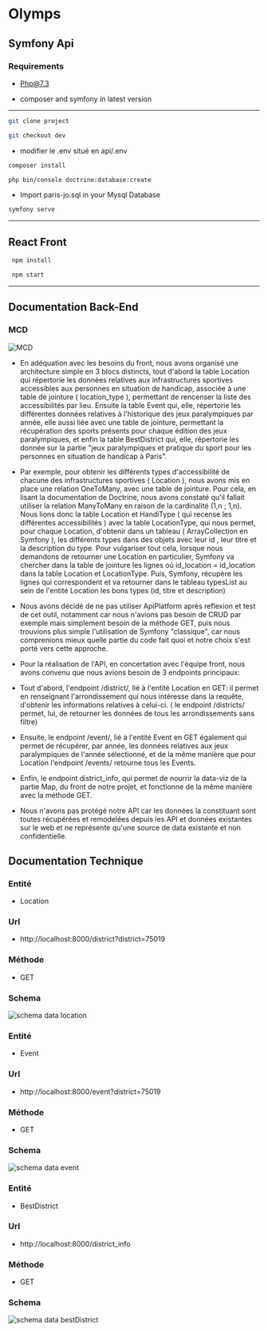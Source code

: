 # Olymps

## Symfony Api

### Requirements

- Php@7.3

- composer and symfony in latest version

---

```bash
git clone project
```

```bash
git checkout dev
```

- modifier le .env situé en api/.env

```bash
composer install
```

```bash
php bin/console doctrine:database:create

```

- Import paris-jo.sql in your Mysql Database

```bash
symfony serve
```

---

## React Front

```bash
 npm install
```

```bash
 npm start
```

---

## Documentation Back-End

### MCD

![MCD](./doc/image/MCD.png)

- En adéquation avec les besoins du front, nous avons organisé une architecture simple en 3 blocs distincts, tout d'abord la table Location qui répertorie les données relatives aux infrastructures sportives accessibles aux personnes en situation de handicap, associée à une table de jointure ( location_type ), permettant de rencenser la liste des accessibilités par lieu.
  Ensuite la table Event qui, elle, répertorie les différentes données relatives à l'historique des jeux paralympiques par année, elle aussi liée avec une table de jointure, permettant la récupération des sports présents pour chaque édition des jeux paralympiques, et enfin la table BestDistrict qui, elle, répertorie les donnée sur la partie "jeux paralympiques et pratique du sport pour les personnes en situation de handicap à Paris".

- Par exemple, pour obtenir les différents types d'accessibilité de chacune des infrastructures sportives ( Location ), nous avons mis en place une relation OneToMany, avec une table de jointure. Pour cela, en lisant la documentation de Doctrine, nous avons constaté qu'il fallait utiliser la relation ManyToMany en raison de la cardinalité (1,n ; 1,n). Nous lions donc la table Location et HandiType ( qui recense les différentes accessibilités ) avec la table LocationType, qui nous permet, pour chaque Location, d'obtenir dans un tableau ( ArrayCollection en Symfony ), les différents types dans des objets avec leur id , leur titre et la description du type.
  Pour vulgariser tout cela, lorsque nous demandons de retourner une Location en particulier, Symfony va chercher dans la table de jointure les lignes oú id_location = id_location dans la table Location et LocationType. Puis, Symfony, récupère les lignes qui correspondent et va retourner dans le tableau typesList au sein de l'entité Location les bons types (id, titre et description)

- Nous avons décidé de ne pas utiliser ApiPlatform après reflexion et test de cet outil, notamment car nous n'avions pas besoin de CRUD par exemple mais simplement besoin de la méthode GET, puis nous trouvions plus simple l'utilisation de Symfony "classique", car nous comprenions mieux quelle partie du code fait quoi et notre choix s'est porté vers cette approche.
- Pour la réalisation de l'API, en concertation avec l'équipe front, nous avons convenu que nous avions besoin de 3 endpoints principaux:
- Tout d'abord, l'endpoint /district/, lié à l'entité Location en GET: il permet en renseignant l'arrondissement qui nous intéresse dans la requête, d'obtenir les informations relatives à celui-ci. ( le endpoint /districts/ permet, lui, de retourner les données de tous les arrondissements sans filtre)
- Ensuite, le endpoint /event/, lié à l'entité Event en GET également qui permet de récupérer, par année, les données relatives aux jeux paralympiques de l'année sélectionné, et de la même manière que pour Location l'endpoint /events/ retourne tous les Events.
- Enfin, le endpoint district_info, qui permet de nourrir la data-viz de la partie Map, du front de notre projet, et fonctionne de la même manière avec la méthode GET.
- Nous n'avons pas protégé notre API car les données la constituant sont toutes récupérées et remodelées depuis les API et données existantes sur le web et ne représente qu'une source de data existante et non confidentielle.

## Documentation Technique

### Entité

- Location

### Url

- http://localhost:8000/district?district=75019

### Méthode

- GET

### Schema

![schema data location](./doc/image/location.png)

### Entité

- Event

### Url

- http://localhost:8000/event?district=75019

### Méthode

- GET

### Schema

![schema data event](./doc/image/event.png)

### Entité

- BestDistrict

### Url

- http://localhost:8000/district_info

### Méthode

- GET

### Schema

![schema data bestDistrict](./doc/image/bestDistrict.png)
